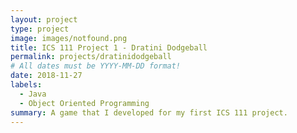 ```yaml
---
layout: project
type: project
image: images/notfound.png
title: ICS 111 Project 1 - Dratini Dodgeball
permalink: projects/dratinidodgeball
# All dates must be YYYY-MM-DD format!
date: 2018-11-27
labels:
  - Java
  - Object Oriented Programming
summary: A game that I developed for my first ICS 111 project.
---
```




